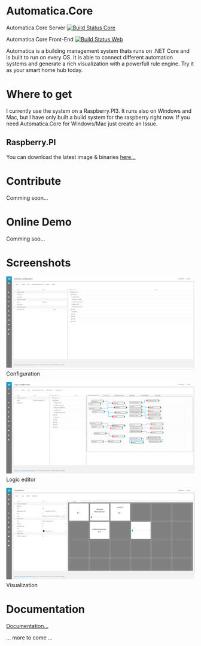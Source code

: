 # Automatica.Core

Automatica.Core Server
[![Build Status Core](https://automatica-core.visualstudio.com/automatica/_apis/build/status/automatica.core?branchName=develop)](https://automatica-core.visualstudio.com/automatica/_build/latest?definitionId=12&branchName=develop)

Automatica.Core Front-End
[![Build Status Web](https://automatica-core.visualstudio.com/automatica/_apis/build/status/automatica.web?branchName=develop)](https://automatica-core.visualstudio.com/automatica/_build/latest?definitionId=8&branchName=develop)

Automatica is a building management system thats runs on .NET Core and is built to run on every OS. It is able to connect different automation systems and generate a rich visualization with a powerfull rule engine. Try it as your smart home hub today.

# Where to get
I currently use the system on a Raspberry.PI3. It runs also on Windows and Mac, but I have only built a build system for the raspberry right now. If you need Automatica.Core for Windows/Mac just create an Issue.

## Raspberry.PI
You can download the latest image & binaries [here...](https://github.com/automatica-core/automatica/releases)

# Contribute
Comming soon...

# Online Demo
Comming soo...

# Screenshots
![Configuration](./images/config.png) Configuration

![Logic-editor](./images/logic.png) Logic editor

![Visualization](./images/visualization.png) Visualization


# Documentation
[Documentation...](http://docu.automaticacore.com)


... more to come ...
